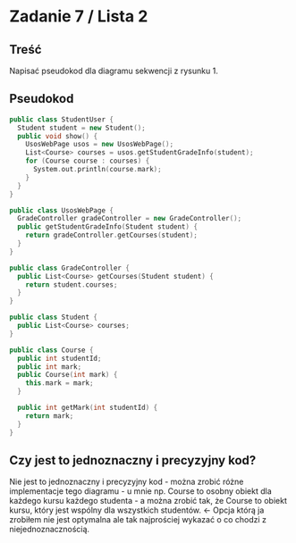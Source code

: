 # Zadanie 7 / Lista 2

## Treść

Napisać pseudokod dla diagramu sekwencji z rysunku 1.

## Pseudokod

```c++
public class StudentUser {
  Student student = new Student();
  public void show() {
    UsosWebPage usos = new UsosWebPage();
    List<Course> courses = usos.getStudentGradeInfo(student);
    for (Course course : courses) {
      System.out.println(course.mark);
    }
  }
}

public class UsosWebPage {
  GradeController gradeController = new GradeController();
  public getStudentGradeInfo(Student student) {
    return gradeController.getCourses(student);
  }
}

public class GradeController {
  public List<Course> getCourses(Student student) {
    return student.courses;
  }
}

public class Student {
  public List<Course> courses;
}

public class Course {
  public int studentId;
  public int mark;
  public Course(int mark) {
    this.mark = mark;
  }

  public int getMark(int studentId) {
    return mark;
  }
}
```
## Czy jest to jednoznaczny i precyzyjny kod?

Nie jest to jednoznaczny i precyzyjny kod - można zrobić różne implementacje tego diagramu - u mnie np. Course to osobny obiekt dla każdego kursu każdego studenta - a można zrobić tak, że Course to obiekt kursu, który jest wspólny dla wszystkich studentów. <- Opcja którą ja zrobiłem nie jest optymalna ale tak najprościej wykazać o co chodzi z niejednoznacznością.